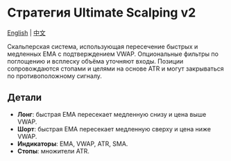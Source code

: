 # Стратегия Ultimate Scalping v2
[English](README.md) | [中文](README_cn.md)

Скальперская система, использующая пересечение быстрых и медленных EMA с подтверждением VWAP. Опциональные фильтры по поглощению и всплеску объёма уточняют входы. Позиции сопровождаются стопами и целями на основе ATR и могут закрываться по противоположному сигналу.

## Детали

- **Лонг**: быстрая EMA пересекает медленную снизу и цена выше VWAP.
- **Шорт**: быстрая EMA пересекает медленную сверху и цена ниже VWAP.
- **Индикаторы**: EMA, VWAP, ATR, SMA.
- **Стопы**: множители ATR.
